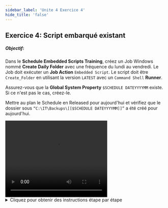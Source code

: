 ```yaml
---
sidebar_label: 'Unite 4 Exercice 4'
hide_title: 'false'
---
```


## Exercice 4: Script embarqué existant

##### Objectif:

Dans le **Schedule Embedded Scripts Training**, créez un Job Windows nommé **Create Daily Folder** avec une fréquence du lundi au vendredi. Le Job doit exécuter un **Job Action** ```Embedded Script```. Le script doit être ```Create_Folder``` en utilisant la version ```LATEST``` avec un ```Command Shell``` **Runner**.

Assurez-vous que la **Global System Property** ```$SCHEDULE DATEYYYYMM``` existe. Si ce n'est pas le cas, créez-le.

Mettre au plan le Schedule en Released pour aujourd'hui et vérifiez que le dossier sous ```“C:\IT\Backups\[[$SCHEDULE DATEYYYYMM]]”``` a été créé pour aujourd'hui.


<div>
<video width="320" height="240" controls>
  <source src="videobasic/U4E4.mp4" type="video/mp4"></source>
Your browser does not support the video tag.
</video>
</div>

<details>

<summary>Cliquez pour obtenir des instructions étape par étape</summary>

1. Sous la rubrique **Scripts**, double-cliquez sur **Repository**.
2. Double-cliquez sur le script ```Create Folder```. 
3. Double-cliquez sur **la dernière version** du script.
4. Le contenu des scripts sera affiché. Ce script vérifie si un dossier existe. S'il existe déjà, il sort sans rien faire. S'il n'existe pas, il créera le dossier.
5. Cliquez sur **Annuler** puis sur **Fermer**.
6. Fermez l'onglet **Script Repository**.
7. Sous la rubrique **Administration**, double-cliquez sur **Job Master**.
8. Dans la liste déroulante **Schedule**, sélectionnez **Embedded Scripts Training**.
9. Cliquez sur le bouton **Ajouter** dans la barre d'outils **Job Master**.
10. Dans la zone de texte **Nom**, entrez **Create Daily Folder**.
11. Dans la liste déroulante **Type de Job**, sélectionnez ```Windows```.
12. Dans la liste déroulante **Machine Primaire**, sélectionnez ```SMATraining```.
13. Dans la liste déroulante **Job Action**, sélectionnez ```Embedded Script```.
14. Dans le menu déroulant **User ID**, sélectionnez ```SMATRAINING\SMAUSER```.
15. Dans la liste déroulante **Script**, sélectionnez le fichier ```Create_Folder```.
16. Laissez la version comme ```LATEST```.
17. Dans le menu déroulant **Runner**, sélectionnez ```Command Shell```.
18. Dans la zone de texte **Arguments**, tapez ce qui suit :
```
“C:\IT\Backups\[[$SCHEDULE DATEYYYYMM]]”
```
19. Cliquez sur le bouton **Sauvegarder**.
20. Donnez au Job une fréquence de ```Mon-Fri-N```.
21. Ajoutez de la documentation, puis fermez le **Job Master**.
22. En dehors d'OpCon, vérifiez que le dossier suivant n'existe pas :
```
“C:\IT\Backups\[[$SCHEDULE DATEYYYYMM]]”
```
(```$SCHEDULE DATEYYYYMM``` fait référence au mois et année en cours))

23. Revenez à **Enterprise Manager** et Mettre au plan le **Schedule Embedded Scripts Training en Released** pour aujourd'hui.
24. Une fois le Job terminée, vérifiez que le dossier a été créé.

</details>